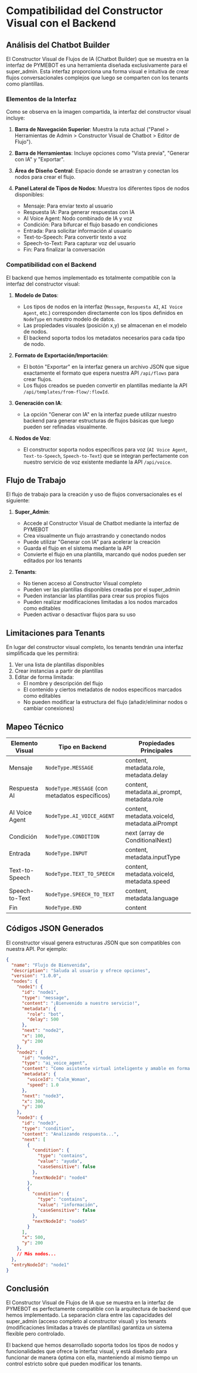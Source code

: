 # Compatibilidad del Constructor Visual con el Backend

## Análisis del Chatbot Builder

El Constructor Visual de Flujos de IA (Chatbot Builder) que se muestra en la interfaz de PYMEBOT es una herramienta diseñada exclusivamente para el super_admin. Esta interfaz proporciona una forma visual e intuitiva de crear flujos conversacionales complejos que luego se comparten con los tenants como plantillas.

### Elementos de la Interfaz

Como se observa en la imagen compartida, la interfaz del constructor visual incluye:

1. **Barra de Navegación Superior**: Muestra la ruta actual ("Panel > Herramientas de Admin > Constructor Visual de Chatbot > Editor de Flujo").

2. **Barra de Herramientas**: Incluye opciones como "Vista previa", "Generar con IA" y "Exportar".

3. **Área de Diseño Central**: Espacio donde se arrastran y conectan los nodos para crear el flujo.

4. **Panel Lateral de Tipos de Nodos**: Muestra los diferentes tipos de nodos disponibles:
   - Mensaje: Para enviar texto al usuario
   - Respuesta IA: Para generar respuestas con IA
   - AI Voice Agent: Nodo combinado de IA y voz
   - Condición: Para bifurcar el flujo basado en condiciones
   - Entrada: Para solicitar información al usuario
   - Text-to-Speech: Para convertir texto a voz
   - Speech-to-Text: Para capturar voz del usuario
   - Fin: Para finalizar la conversación

### Compatibilidad con el Backend

El backend que hemos implementado es totalmente compatible con la interfaz del constructor visual:

1. **Modelo de Datos**:
   - Los tipos de nodos en la interfaz (`Message`, `Respuesta AI`, `AI Voice Agent`, etc.) corresponden directamente con los tipos definidos en `NodeType` en nuestro modelo de datos.
   - Las propiedades visuales (posición x,y) se almacenan en el modelo de nodos.
   - El backend soporta todos los metadatos necesarios para cada tipo de nodo.

2. **Formato de Exportación/Importación**:
   - El botón "Exportar" en la interfaz genera un archivo JSON que sigue exactamente el formato que espera nuestra API `/api/flows` para crear flujos.
   - Los flujos creados se pueden convertir en plantillas mediante la API `/api/templates/from-flow/:flowId`.

3. **Generación con IA**:
   - La opción "Generar con IA" en la interfaz puede utilizar nuestro backend para generar estructuras de flujos básicas que luego pueden ser refinadas visualmente.

4. **Nodos de Voz**:
   - El constructor soporta nodos específicos para voz (`AI Voice Agent`, `Text-to-Speech`, `Speech-to-Text`) que se integran perfectamente con nuestro servicio de voz existente mediante la API `/api/voice`.

## Flujo de Trabajo

El flujo de trabajo para la creación y uso de flujos conversacionales es el siguiente:

1. **Super_Admin**:
   - Accede al Constructor Visual de Chatbot mediante la interfaz de PYMEBOT
   - Crea visualmente un flujo arrastrando y conectando nodos
   - Puede utilizar "Generar con IA" para acelerar la creación
   - Guarda el flujo en el sistema mediante la API
   - Convierte el flujo en una plantilla, marcando qué nodos pueden ser editados por los tenants

2. **Tenants**:
   - No tienen acceso al Constructor Visual completo
   - Pueden ver las plantillas disponibles creadas por el super_admin
   - Pueden instanciar las plantillas para crear sus propios flujos
   - Pueden realizar modificaciones limitadas a los nodos marcados como editables
   - Pueden activar o desactivar flujos para su uso

## Limitaciones para Tenants

En lugar del constructor visual completo, los tenants tendrán una interfaz simplificada que les permitirá:

1. Ver una lista de plantillas disponibles
2. Crear instancias a partir de plantillas
3. Editar de forma limitada:
   - El nombre y descripción del flujo
   - El contenido y ciertos metadatos de nodos específicos marcados como editables
   - No pueden modificar la estructura del flujo (añadir/eliminar nodos o cambiar conexiones)

## Mapeo Técnico

| Elemento Visual | Tipo en Backend | Propiedades Principales |
|-----------------|-----------------|-------------------------|
| Mensaje | `NodeType.MESSAGE` | content, metadata.role, metadata.delay |
| Respuesta AI | `NodeType.MESSAGE` (con metadatos específicos) | content, metadata.ai_prompt, metadata.role |
| AI Voice Agent | `NodeType.AI_VOICE_AGENT` | content, metadata.voiceId, metadata.aiPrompt |
| Condición | `NodeType.CONDITION` | next (array de ConditionalNext) |
| Entrada | `NodeType.INPUT` | content, metadata.inputType |
| Text-to-Speech | `NodeType.TEXT_TO_SPEECH` | content, metadata.voiceId, metadata.speed |
| Speech-to-Text | `NodeType.SPEECH_TO_TEXT` | content, metadata.language |
| Fin | `NodeType.END` | content |

## Códigos JSON Generados

El constructor visual genera estructuras JSON que son compatibles con nuestra API. Por ejemplo:

```json
{
  "name": "Flujo de Bienvenida",
  "description": "Saluda al usuario y ofrece opciones",
  "version": "1.0.0",
  "nodes": {
    "node1": {
      "id": "node1",
      "type": "message",
      "content": "¡Bienvenido a nuestro servicio!",
      "metadata": {
        "role": "bot",
        "delay": 500
      },
      "next": "node2",
      "x": 100,
      "y": 200
    },
    "node2": {
      "id": "node2",
      "type": "ai_voice_agent",
      "content": "Como asistente virtual inteligente y amable en forma de voz, mi objetivo es...",
      "metadata": {
        "voiceId": "Calm_Woman",
        "speed": 1.0
      },
      "next": "node3",
      "x": 300,
      "y": 200
    },
    "node3": {
      "id": "node3",
      "type": "condition",
      "content": "Analizando respuesta...",
      "next": [
        {
          "condition": {
            "type": "contains",
            "value": "ayuda",
            "caseSensitive": false
          },
          "nextNodeId": "node4"
        },
        {
          "condition": {
            "type": "contains",
            "value": "información",
            "caseSensitive": false
          },
          "nextNodeId": "node5"
        }
      ],
      "x": 500,
      "y": 200
    },
    // Más nodos...
  },
  "entryNodeId": "node1"
}
```

## Conclusión

El Constructor Visual de Flujos de IA que se muestra en la interfaz de PYMEBOT es perfectamente compatible con la arquitectura de backend que hemos implementado. La separación clara entre las capacidades del super_admin (acceso completo al constructor visual) y los tenants (modificaciones limitadas a través de plantillas) garantiza un sistema flexible pero controlado.

El backend que hemos desarrollado soporta todos los tipos de nodos y funcionalidades que ofrece la interfaz visual, y está diseñado para funcionar de manera óptima con ella, manteniendo al mismo tiempo un control estricto sobre qué pueden modificar los tenants.

